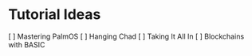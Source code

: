# Tutorial Ideas
 [ ] Mastering PalmOS
 [ ] Hanging Chad
 [ ] Taking It All In
 [ ] Blockchains with BASIC
